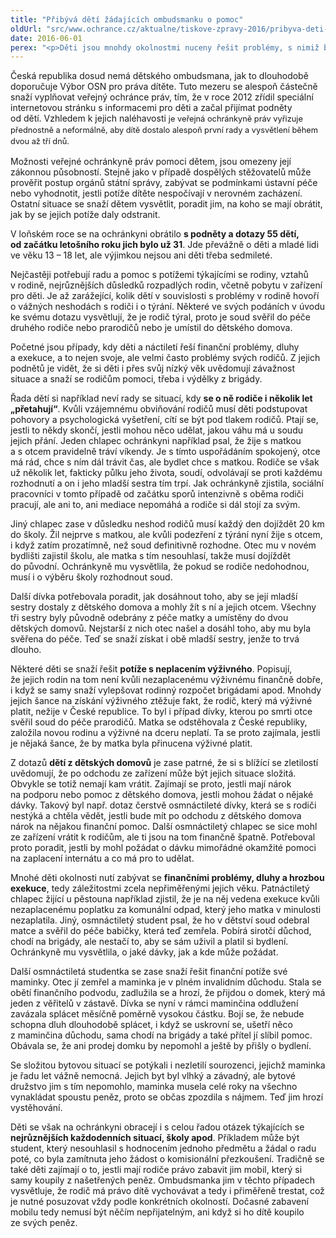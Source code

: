 ```yaml
---
title: "Přibývá dětí žádajících ombudsmanku o pomoc"
oldUrl: "src/www.ochrance.cz/aktualne/tiskove-zpravy-2016/pribyva-deti-zadajicich-ombudsmanku-o-pomoc"
date: 2016-06-01
perex: "<p>Děti jsou mnohdy okolnostmi nuceny řešit problémy, s nimiž by si nevěděla rady ani řada dospělých. Pomoc a radu pak hledají u veřejné ochránkyně práv, která se jim snaží pomáhat alespoň v rámci své působnosti. Částečně tím nahrazuje v České republice neexistujícího dětského ombudsmana.</p>"
---
```


<!-- imported from the old website -->

<p>Česká republika dosud nemá dětského ombudsmana, jak to dlouhodobě doporučuje Výbor OSN pro práva dítěte. Tuto mezeru se alespoň částečně snaží vyplňovat veřejný ochránce práv, tím, že v roce 2012 zřídil speciální internetovou stránku s informacemi pro děti a začal přijímat podněty od dětí. Vzhledem k jejich naléhavosti <span style="line-height: 17.92px; font-size: 12.8px;">je veřejná ochránkyně práv vyřizuje přednostně a neformálně, aby dítě dostalo alespoň první rady a vysvětlení během dvou až tří dnů.</span></p> <p>Možnosti veřejné ochránkyně práv pomoci dětem, jsou omezeny její zákonnou působností. Stejně jako v případě dospělých stěžovatelů může prověřit postup orgánů státní správy, zabývat se podmínkami ústavní péče nebo vyhodnotit, jestli potíže dítěte nespočívají v nerovném zacházení. Ostatní situace se snaží dětem vysvětlit, poradit jim, na koho se mají obrátit, jak by se jejich potíže daly odstranit. </p> <p>V loňském roce se na ochránkyni obrátilo <b>s podněty a dotazy 55 dětí, od začátku letošního roku jich bylo už 31</b>. Jde převážně o děti a mladé lidi ve věku 13 – 18 let, ale výjimkou nejsou ani děti třeba sedmileté. </p> <p>Nejčastěji potřebují radu a pomoc s potížemi týkajícími se rodiny, vztahů v rodině, nejrůznějších důsledků rozpadlých rodin, včetně pobytu v zařízení pro děti. Je až zarážející, kolik dětí v souvislosti s problémy v rodině hovoří o vážných neshodách s rodiči i o týrání. Některé ve svých podáních v úvodu ke svému dotazu vysvětlují, že je rodič týral, proto je soud svěřil do péče druhého rodiče nebo prarodičů nebo je umístil do dětského domova.</p> <p>Početné jsou případy, kdy děti a náctiletí řeší finanční problémy, dluhy a exekuce, a to nejen svoje, ale velmi často problémy svých rodičů. Z jejich podnětů je vidět, že si děti i přes svůj nízký věk uvědomují závažnost situace a snaží se rodičům pomoci, třeba i výdělky z brigády. </p> <p>Řada dětí si například neví rady se situací, kdy <b>se o ně rodiče i několik let „přetahují“</b>. Kvůli vzájemnému obviňování rodičů musí děti podstupovat pohovory a psychologická vyšetření, cítí se být pod tlakem rodičů. Ptají se, jestli to někdy skončí, jestli mohou něco udělat, jakou váhu má u soudu jejich přání. Jeden chlapec ochránkyni například psal, že žije s matkou a s otcem pravidelně tráví víkendy. Je s tímto uspořádáním spokojený, otce má rád, chce s ním dál trávit čas, ale bydlet chce s matkou. Rodiče se však už několik let, fakticky půlku jeho života, soudí, odvolávají se proti každému rozhodnutí a on i jeho mladší sestra tím trpí. Jak ochránkyně zjistila, sociální pracovníci v tomto případě od začátku sporů intenzivně s oběma rodiči pracují, ale ani to, ani mediace nepomáhá a rodiče si dál stojí za svým. </p> <p>Jiný chlapec zase v důsledku neshod rodičů musí každý den dojíždět 20 km do školy. Žil nejprve s matkou, ale kvůli podezření z týrání nyní žije s otcem, i když zatím prozatímně, než soud definitivně rozhodne. Otec mu v novém bydlišti zajistil školu, ale matka s tím nesouhlasí, takže musí dojíždět do původní. Ochránkyně mu vysvětlila, že pokud se rodiče nedohodnou, musí i o výběru školy rozhodnout soud.</p> <p>Další dívka potřebovala poradit, jak dosáhnout toho, aby se její mladší sestry dostaly z dětského domova a mohly žít s ní a jejich otcem. Všechny tři sestry byly původně odebrány z péče matky a umístěny do dvou dětských domovů. Nejstarší z nich otec našel a dosáhl toho, aby mu byla svěřena do péče. Teď se snaží získat i obě mladší sestry, jenže to trvá dlouho.</p> <p>Některé děti se snaží řešit <b>potíže s neplacením výživného</b>. Popisují, že jejich rodin na tom není kvůli nezaplacenému výživnému finančně dobře, i když se samy snaží vylepšovat rodinný rozpočet brigádami apod. Mnohdy jejich šance na získání výživného ztěžuje fakt, že rodič, který má výživné platit, nežije v České republice. To byl i případ dívky, kterou po smrti otce svěřil soud do péče prarodičů. Matka se odstěhovala z České republiky, založila novou rodinu a výživné na dceru neplatí. Ta se proto zajímala, jestli je nějaká šance, že by matka byla přinucena výživné platit.</p> <p>Z dotazů <b>dětí z dětských domovů</b> je zase patrné, že si s blížící se zletilostí uvědomují, že po odchodu ze zařízení může být jejich situace složitá. Obvykle se totiž nemají kam vrátit. Zajímají se proto, jestli mají nárok na podporu nebo pomoc z dětského domova, jestli mohou žádat o nějaké dávky. Takový byl např. dotaz čerstvě osmnáctileté dívky, která se s rodiči nestýká a chtěla vědět, jestli bude mít po odchodu z dětského domova nárok na nějakou finanční pomoc. Další osmnáctiletý chlapec se sice mohl ze zařízení vrátit k rodičům, ale ti jsou na tom finančně špatně. Potřeboval proto poradit, jestli by mohl požádat o dávku mimořádné okamžité pomoci na zaplacení internátu a co má pro to udělat.</p> <p>Mnohé děti okolnosti nutí zabývat se <b>finančními problémy, dluhy a hrozbou exekuce</b>, tedy záležitostmi zcela nepřiměřenými jejich věku. Patnáctiletý chlapec žijící u pěstouna například zjistil, že je na něj vedena exekuce kvůli nezaplacenému poplatku za komunální odpad, který jeho matka v minulosti nezaplatila. Jiný, osmnáctiletý student psal, že ho v dětství soud odebral matce a svěřil do péče babičky, která teď zemřela. Pobírá sirotčí důchod, chodí na brigády, ale nestačí to, aby se sám uživil a platil si bydlení. Ochránkyně mu vysvětlila, o jaké dávky, jak a kde může požádat. </p> <p>Další osmnáctiletá studentka se zase snaží řešit finanční potíže své maminky. Otec jí zemřel a maminka je v plném invalidním důchodu. Stala se obětí finančního podvodu, zadlužila se a hrozí, že přijdou o domek, který má jeden z věřitelů v zástavě. Dívka se nyní v rámci maminčina oddlužení zavázala splácet měsíčně poměrně vysokou částku. Bojí se, že nebude schopna dluh dlouhodobě splácet, i když se uskrovní se, ušetří něco z maminčina důchodu, sama chodí na brigády a také přítel jí slíbil pomoc. Obávala se, že ani prodej domku by nepomohl a ještě by přišly o bydlení.</p> <p>Se složitou bytovou situací se potýkali i nezletilí sourozenci, jejichž maminka je řadu let vážně nemocná. Jejich byt byl vlhký a závadný, ale bytové družstvo jim s tím nepomohlo, maminka musela celé roky na všechno vynakládat spoustu peněz, proto se občas zpozdila s nájmem. Teď jim hrozí vystěhování.</p><p> Děti se však na ochránkyni obracejí i s celou řadou otázek týkajících se <b>nejrůznějších každodenních situací, školy apod</b>. Příkladem může být student, který nesouhlasil s hodnocením jednoho předmětu a žádal o radu poté, co byla zamítnuta jeho žádost o komisionální přezkoušení. Tradičně se také děti zajímají o to, jestli mají rodiče právo zabavit jim mobil, který si samy koupily z našetřených peněz. Ombudsmanka jim v těchto případech vysvětluje, že rodič má právo dítě vychovávat a tedy i přiměřeně trestat, což je nutné posuzovat vždy podle konkrétních okolností. Dočasné zabavení mobilu tedy nemusí být něčím nepřijatelným, ani když si ho dítě koupilo ze svých peněz.</p>
